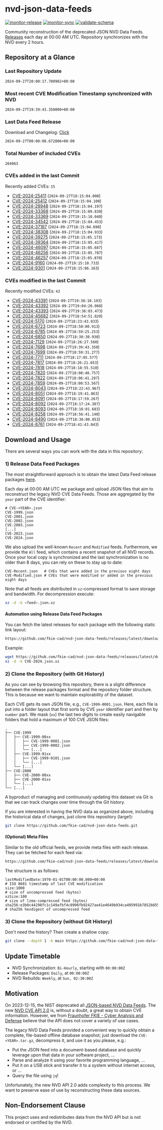 # nvd-json-data-feeds

[![monitor-release](https://github.com/fkie-cad/nvd-json-data-feeds/actions/workflows/monitor_release.yml/badge.svg)](https://github.com/fkie-cad/nvd-json-data-feeds/actions/workflows/monitor_release.yml)
[![monitor-sync](https://github.com/fkie-cad/nvd-json-data-feeds/actions/workflows/monitor_sync.yml/badge.svg)](https://github.com/fkie-cad/nvd-json-data-feeds/actions/workflows/monitor_sync.yml)
[![validate-schema](https://github.com/fkie-cad/nvd-json-data-feeds/actions/workflows/validate_schema.yml/badge.svg)](https://github.com/fkie-cad/nvd-json-data-feeds/actions/workflows/validate_schema.yml)

Community reconstruction of the deprecated JSON NVD Data Feeds.
[Releases](https://github.com/fkie-cad/nvd-json-data-feeds/releases/latest) each day at 00:00 AM UTC.
Repository synchronizes with the NVD every 2 hours.

## Repository at a Glance

### Last Repository Update

```plain
2024-09-27T20:00:17.700902+00:00
```

### Most recent CVE Modification Timestamp synchronized with NVD

```plain
2024-09-27T19:39:43.350000+00:00
```

### Last Data Feed Release

Download and Changelog: [Click](https://github.com/fkie-cad/nvd-json-data-feeds/releases/latest)

```plain
2024-09-27T00:00:08.672806+00:00
```

### Total Number of included CVEs

```plain
264063
```

### CVEs added in the last Commit

Recently added CVEs: `15`

- [CVE-2024-25411](CVE-2024/CVE-2024-254xx/CVE-2024-25411.json) (`2024-09-27T18:15:04.000`)
- [CVE-2024-25412](CVE-2024/CVE-2024-254xx/CVE-2024-25412.json) (`2024-09-27T18:15:04.100`)
- [CVE-2024-28948](CVE-2024/CVE-2024-289xx/CVE-2024-28948.json) (`2024-09-27T18:15:04.197`)
- [CVE-2024-33368](CVE-2024/CVE-2024-333xx/CVE-2024-33368.json) (`2024-09-27T19:15:09.830`)
- [CVE-2024-33369](CVE-2024/CVE-2024-333xx/CVE-2024-33369.json) (`2024-09-27T19:15:10.040`)
- [CVE-2024-34542](CVE-2024/CVE-2024-345xx/CVE-2024-34542.json) (`2024-09-27T18:15:04.453`)
- [CVE-2024-37187](CVE-2024/CVE-2024-371xx/CVE-2024-37187.json) (`2024-09-27T18:15:04.690`)
- [CVE-2024-38308](CVE-2024/CVE-2024-383xx/CVE-2024-38308.json) (`2024-09-27T18:15:04.933`)
- [CVE-2024-39275](CVE-2024/CVE-2024-392xx/CVE-2024-39275.json) (`2024-09-27T18:15:05.173`)
- [CVE-2024-39364](CVE-2024/CVE-2024-393xx/CVE-2024-39364.json) (`2024-09-27T18:15:05.417`)
- [CVE-2024-46097](CVE-2024/CVE-2024-460xx/CVE-2024-46097.json) (`2024-09-27T18:15:05.687`)
- [CVE-2024-46256](CVE-2024/CVE-2024-462xx/CVE-2024-46256.json) (`2024-09-27T18:15:05.787`)
- [CVE-2024-46257](CVE-2024/CVE-2024-462xx/CVE-2024-46257.json) (`2024-09-27T18:15:05.870`)
- [CVE-2024-9160](CVE-2024/CVE-2024-91xx/CVE-2024-9160.json) (`2024-09-27T19:15:10.733`)
- [CVE-2024-9301](CVE-2024/CVE-2024-93xx/CVE-2024-9301.json) (`2024-09-27T18:15:06.163`)


### CVEs modified in the last Commit

Recently modified CVEs: `43`

- [CVE-2024-43391](CVE-2024/CVE-2024-433xx/CVE-2024-43391.json) (`2024-09-27T19:38:10.193`)
- [CVE-2024-43392](CVE-2024/CVE-2024-433xx/CVE-2024-43392.json) (`2024-09-27T19:04:26.060`)
- [CVE-2024-43393](CVE-2024/CVE-2024-433xx/CVE-2024-43393.json) (`2024-09-27T19:36:03.473`)
- [CVE-2024-45682](CVE-2024/CVE-2024-456xx/CVE-2024-45682.json) (`2024-09-27T18:54:51.820`)
- [CVE-2024-5170](CVE-2024/CVE-2024-51xx/CVE-2024-5170.json) (`2024-09-27T18:23:43.833`)
- [CVE-2024-6723](CVE-2024/CVE-2024-67xx/CVE-2024-6723.json) (`2024-09-27T18:50:00.913`)
- [CVE-2024-6785](CVE-2024/CVE-2024-67xx/CVE-2024-6785.json) (`2024-09-27T18:59:25.253`)
- [CVE-2024-6850](CVE-2024/CVE-2024-68xx/CVE-2024-6850.json) (`2024-09-27T18:30:30.930`)
- [CVE-2024-7129](CVE-2024/CVE-2024-71xx/CVE-2024-7129.json) (`2024-09-27T18:26:27.560`)
- [CVE-2024-7698](CVE-2024/CVE-2024-76xx/CVE-2024-7698.json) (`2024-09-27T19:39:43.350`)
- [CVE-2024-7699](CVE-2024/CVE-2024-76xx/CVE-2024-7699.json) (`2024-09-27T18:59:31.277`)
- [CVE-2024-7711](CVE-2024/CVE-2024-77xx/CVE-2024-7711.json) (`2024-09-27T18:17:05.577`)
- [CVE-2024-7817](CVE-2024/CVE-2024-78xx/CVE-2024-7817.json) (`2024-09-27T18:26:21.653`)
- [CVE-2024-7818](CVE-2024/CVE-2024-78xx/CVE-2024-7818.json) (`2024-09-27T18:18:55.510`)
- [CVE-2024-7820](CVE-2024/CVE-2024-78xx/CVE-2024-7820.json) (`2024-09-27T18:08:48.757`)
- [CVE-2024-7822](CVE-2024/CVE-2024-78xx/CVE-2024-7822.json) (`2024-09-27T18:06:41.287`)
- [CVE-2024-7859](CVE-2024/CVE-2024-78xx/CVE-2024-7859.json) (`2024-09-27T18:00:53.567`)
- [CVE-2024-8043](CVE-2024/CVE-2024-80xx/CVE-2024-8043.json) (`2024-09-27T18:22:43.967`)
- [CVE-2024-8051](CVE-2024/CVE-2024-80xx/CVE-2024-8051.json) (`2024-09-27T18:19:41.863`)
- [CVE-2024-8091](CVE-2024/CVE-2024-80xx/CVE-2024-8091.json) (`2024-09-27T18:17:59.267`)
- [CVE-2024-8092](CVE-2024/CVE-2024-80xx/CVE-2024-8092.json) (`2024-09-27T18:17:24.387`)
- [CVE-2024-8093](CVE-2024/CVE-2024-80xx/CVE-2024-8093.json) (`2024-09-27T18:16:01.683`)
- [CVE-2024-8258](CVE-2024/CVE-2024-82xx/CVE-2024-8258.json) (`2024-09-27T18:56:41.140`)
- [CVE-2024-8490](CVE-2024/CVE-2024-84xx/CVE-2024-8490.json) (`2024-09-27T18:36:00.053`)
- [CVE-2024-8761](CVE-2024/CVE-2024-87xx/CVE-2024-8761.json) (`2024-09-27T18:41:43.043`)


## Download and Usage

There are several ways you can work with the data in this repository:

### 1) Release Data Feed Packages

The most straightforward approach is to obtain the latest Data Feed release packages [here](https://github.com/fkie-cad/nvd-json-data-feeds/releases/latest).

Each day at 00:00 AM UTC we package and upload JSON files that aim to reconstruct the legacy NVD CVE Data Feeds.
Those are aggregated by the `year` part of the CVE identifier:

```
# CVE-<YEAR>.json
CVE-1999.json
CVE-2001.json
CVE-2002.json
CVE-2003.json
[...]
CVE-2023.json
CVE-2024.json
```

We also upload the well-known `Recent` and `Modified` feeds.
Furthermore, we provide the `All` feed, which contains a recent snapshot of all NVD records.
Once your local copy is synchronized and the last synchronization is no older than 8 days, you can rely on these to stay up to date:

```plain
CVE-Recent.json   # CVEs that were added in the previous eight days
CVE-Modified.json # CVEs that were modified or added in the previous eight days
```

Note that all feeds are distributed in `xz`-compressed format to save storage and bandwidth.
For decompression execute:

```sh
xz -d -k <feed>.json.xz
```

#### Automation using Release Data Feed Packages

You can fetch the latest releases for each package with the following static link layout:

```sh
https://github.com/fkie-cad/nvd-json-data-feeds/releases/latest/download/CVE-<YEAR>.json.xz
```

Example:

```sh
wget https://github.com/fkie-cad/nvd-json-data-feeds/releases/latest/download/CVE-2024.json.xz
xz -d -k CVE-2024.json.xz
```

### 2) Clone the Repository (with Git History)

As you can see by browsing this repository, there is a slight difference between the release packages format and the repository folder structure.
This is because we want to maintain explorability of the dataset.

Each CVE gets its own JSON file, e.g., `CVE-1999-0001.json`.
Here, each file is put into a folder layout that first sorts by CVE `year` identifier part and then by `number` part.
We mask (`xx`) the last two digits to create easily navigable folders that hold a maximum of 100 CVE JSON files:

```plain
.
├── CVE-1999
│   ├── CVE-1999-00xx
│   │   ├── CVE-1999-0001.json
│   │   ├── CVE-1999-0002.json
│   │   └── [...]
│   ├── CVE-1999-01xx
│   │   ├── CVE-1999-0101.json
│   │   └── [...]
│   └── [...]
├── CVE-2000
│   ├── CVE-2000-00xx
│   ├── CVE-2000-01xx
│   └── [...]
└── [...]
```

A byproduct of managing and continuously updating this dataset via Git is that we can track changes over time through the Git history.

If you are interested in having the NVD data as organized above, including the historical data of changes, just clone this repository (large!):

```sh
git clone https://github.com/fkie-cad/nvd-json-data-feeds.git
```

#### (Optional) Meta Files

Similar to the old official feeds, we provide meta files with each release. They can be fetched for each feed via:

```sh
https://github.com/fkie-cad/nvd-json-data-feeds/releases/latest/download/CVE-<YEAR>.meta
```

The structure is as follows:

```plain
lastModifiedDate:1970-01-01T00:00:00.000+00:00                          # ISO 8601 timestamp of last CVE modification
size:1000                                                               # size of uncompressed feed (bytes)
xzSize:100                                                              # size of lzma-compressed feed (bytes)
sha256:e3b0c44298fc1c149afbf4c8996fb92427ae41e4649b934ca495991b7852b855 # sha256 hexdigest of uncompressed feed
```

### 3) Clone the Repository (without Git History)

Don't need the history? Then create a shallow copy:

```sh
git clone --depth 1 -b main https://github.com/fkie-cad/nvd-json-data-feeds.git
```


## Update Timetable

* NVD Synchronization: `Bi-Hourly`, starting with `00:00:00Z`
* Release Packages: `Daily`, at `00:00:00Z`
* NVD Rebuilds: `Weekly`, at `Sun, 02:30:00Z`


## Motivation

On 2023-12-15, the NIST deprecated all [JSON-based NVD Data Feeds](https://nvd.nist.gov/vuln/data-feeds#divRetirementBanner-1).
The new [NVD CVE API 2.0](https://nvd.nist.gov/developers/vulnerabilities) is, without a doubt, a great way to obtain CVE information.
However, we from [Fraunhofer FKIE - Cyber Analysis and Defense](https://www.fkie.fraunhofer.de/en/departments/cad.html) believe that the API does not cover a variety of use cases.

The legacy NVD Data Feeds provided a convenient way to quickly obtain a complete, file-based offline database snapshot; just download the `CVE-<YEAR>.tar.gz`, decompress it, and use it as you please, e.g.:

- Put the JSON feed into a document-based database and quickly leverage upon that data in your software project, ...
- Parse and analyze it using your favorite programming language, ...
- Put it on a USB stick and transfer it to a system without internet access, or ...
- Query the file using `jq`!

Unfortunately, the new NVD API 2.0 adds complexity to this process.
We want to preserve ease of use by reconstructing these data sources.

## Non-Endorsement Clause

This project uses and redistributes data from the NVD API but is not endorsed or certified by the NVD.